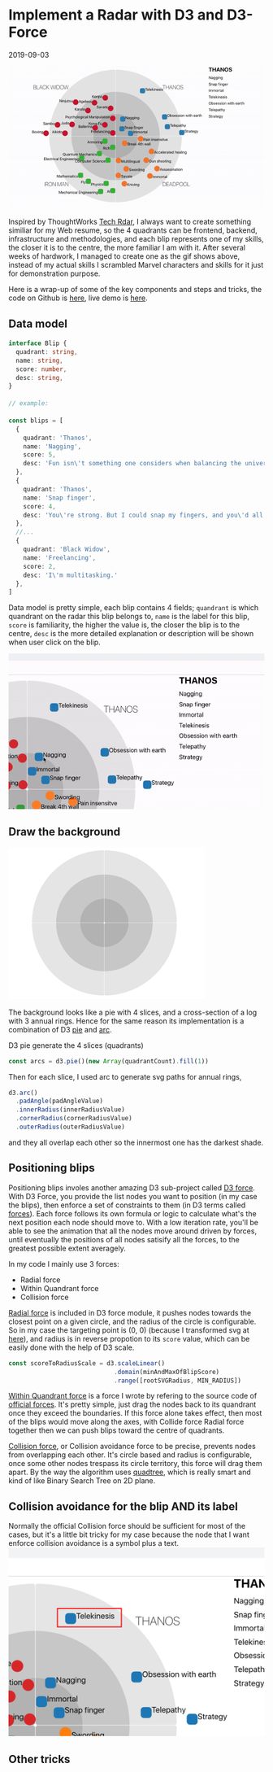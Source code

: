 # Implement a Radar with D3 and D3-Force
2019-09-03

![Marvel](/images/marvel-radar.gif)

Inspired by ThoughtWorks [Tech Rdar](https://www.thoughtworks.com/radar),
I always want to create something similiar for my Web resume,
so the 4 quadrants can be frontend, backend, infrastructure and methodologies,
and each blip represents one of my skills, the closer it is to the centre,
the more familiar I am with it.
After several weeks of hardwork, I managed to create one as the gif shows above,
instead of my actual skills I scrambled Marvel characters and skills for it
just for demonstration purpose.

Here is a wrap-up of some of the key components and steps and tricks,
the code on Github is [here](https://github.com/lxdcn/react-d3-radar-demo),
live demo is [here](https://radar-demo.lxd.me/).

## Data model

```typescript
interface Blip {
  quadrant: string,
  name: string,
  score: number,
  desc: string,
}

// example:

const blips = [
  {
    quadrant: 'Thanos',
    name: 'Nagging',
    score: 5,
    desc: 'Fun isn\'t something one considers when balancing the universe.'
  },
  {
    quadrant: 'Thanos',
    name: 'Snap finger',
    score: 4,
    desc: 'You\'re strong. But I could snap my fingers, and you\'d all cease to exist.'
  },
  //...
  {
    quadrant: 'Black Widow',
    name: 'Freelancing',
    score: 2,
    desc: 'I\'m multitasking.'
  },
]
```

Data model is pretty simple, each blip contains 4 fields;
`quandrant` is which quandrant on the radar this blip belongs to,
`name` is the label for this blip, `score` is familiarity,
the higher the value is, the closer the blip is to the centre,
`desc` is the more detailed explanation or description will be shown when user
click on the blip.

![Marvel](/images/marvel-radar-click-on-blip.gif)


## Draw the background

![Marvel](/images/radar-background.png)

The background looks like a pie with 4 slices, and a cross-section of a log with 3 annual rings.
Hence for the same reason its implementation is a combination of D3 [pie](https://github.com/d3/d3-shape#pies)
and [arc](https://github.com/d3/d3-shape#arcs).

D3 pie generate the 4 slices (quadrants)
```typescript
const arcs = d3.pie()(new Array(quadrantCount).fill(1))
```
Then for each slice, I used arc to generate svg paths for annual rings,
```typescript
d3.arc()
  .padAngle(padAngleValue)
  .innerRadius(innerRadiusValue)
  .cornerRadius(cornerRadiusValue)
  .outerRadius(outerRadiusValue)
```
and they all overlap each other so the innermost one has the darkest shade.


## Positioning blips

Positioning blips involes another amazing D3 sub-project called [D3 force](https://github.com/d3/d3-force).
With D3 Force, you provide the list nodes you want to position (in my case the blips),
then enforce a set of constraints to them (in D3 terms called [forces](https://github.com/d3/d3-force#forces)).
Each force follows its own formula or logic to calculate what's the next position each node should move to.
With a low iteration rate, you'll be able to see the animation that all the nodes move around driven by forces,
until eventually the positions of all nodes satisify all the forces, to the greatest possible extent averagely.

In my code I mainly use 3 forces:
  - Radial force
  - Within Quandrant force
  - Collision force

[Radial force](https://github.com/d3/d3-force#forceRadial) is included in D3 force module,
it pushes nodes towards the closest point on a given circle, and the radius of the circle is configurable.
So in my case the targeting point is (0, 0) (because I transformed svg at [here](https://github.com/lxdcn/react-d3-radar-demo/blob/master/src/components/Radar/d3/InitateSvg.ts#L17)),
and radius is in reverse propotion to its `score` value, which can be easily done with the help of D3 scale.
```typescript
const scoreToRadiusScale = d3.scaleLinear()
                             .domain(minAndMaxOfBlipScore)
                             .range([rootSVGRadius, MIN_RADIUS])
```

[Within Quandrant force](https://github.com/lxdcn/react-d3-radar-demo/blob/master/src/components/Radar/d3/ForceOfWithinQuadrant.ts) is a force
I wrote by refering to the source code of [official forces](https://github.com/d3/d3-force/tree/master/src).
It's pretty simple, just drag the nodes back to its quandrant once they exceed the boundaries.
If this force alone takes effect, then most of the blips would move along the axes,
with Collide force Radial force together then we can push blips toward the centre of quadrants.

[Collision force](https://github.com/d3/d3-force#collision), or Collision avoidance force to be precise,
prevents nodes from overlapping each other.
It's circle based and radius is configurable, once some other nodes trespass its circle territory,
this force will drag them apart. By the way the algorithm uses [quadtree](https://github.com/d3/d3-quadtree),
which is really smart and kind of like Binary Search Tree on 2D plane.

## Collision avoidance for the blip AND its label

Normally the official Collision force should be sufficient for most of the cases,
but it's a little bit tricky for my case because the node that I want enforce collision avoidance
is a symbol plus a text.
![Symbol plus text](/images/symbol-plus-text.png)




## Other tricks
